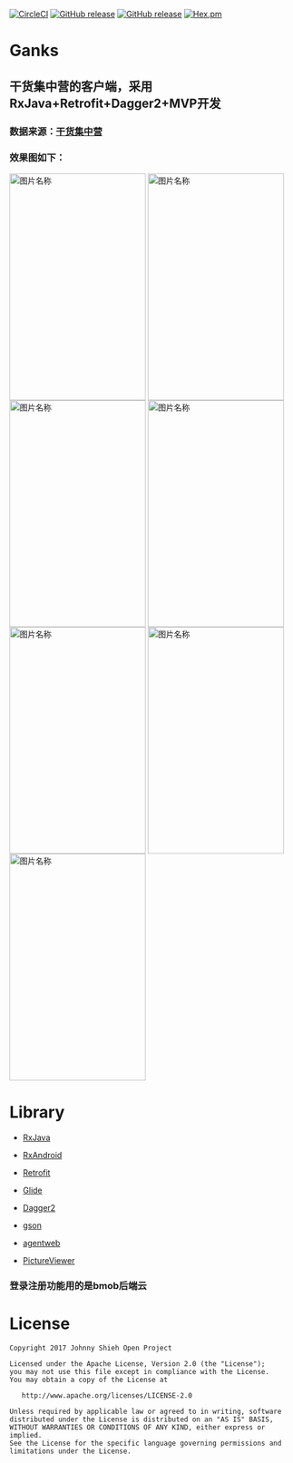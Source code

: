 [![CircleCI](https://img.shields.io/circleci/project/github/RedSparr0w/node-csgo-parser.svg)]()
[![GitHub release](https://img.shields.io/github/release/qubyte/rubidium.svg)]()
[![GitHub release](https://img.shields.io/badge/%E4%BD%9C%E8%80%85-Huangyong-ff69b4.svg)]()
[![Hex.pm](https://img.shields.io/hexpm/l/plug.svg)]()
# Ganks
## 干货集中营的客户端，采用RxJava+Retrofit+Dagger2+MVP开发
### 数据来源：[干货集中营](http://gank.io)
### 效果图如下：

<img src="https://github.com/hiliving/Ganks/blob/master/screenshot/Screenshot_2017-09-25-14-48-20.png" width = "240" height = "400" alt="图片名称" align=center />
<img src="https://github.com/hiliving/Ganks/blob/master/screenshot/Screenshot_2017-09-25-14-48-51.png" width = "240" height = "400" alt="图片名称" align=center />
<img src="https://github.com/hiliving/Ganks/blob/master/screenshot/Screenshot_2017-09-25-14-49-17.png" width = "240" height = "400" alt="图片名称" align=center />
<img src="https://github.com/hiliving/Ganks/blob/master/screenshot/Screenshot_2017-09-25-14-49-27.png" width = "240" height = "400" alt="图片名称" align=center />
<img src="https://github.com/hiliving/Ganks/blob/master/screenshot/Screenshot_2017-09-25-14-49-43.png" width = "240" height = "400" alt="图片名称" align=center />
<img src="https://github.com/hiliving/Ganks/blob/master/screenshot/Screenshot_2017-09-25-14-51-29.png" width = "240" height = "400" alt="图片名称" align=center />
<img src="https://github.com/hiliving/Ganks/blob/master/screenshot/Screenshot_2017-09-25-14-51-43.png" width = "240" height = "400" alt="图片名称" align=center />

# Library

* [RxJava](https://github.com/ReactiveX/RxJava)

* [RxAndroid](https://github.com/ReactiveX/RxAndroid)

* [Retrofit](https://github.com/square/retrofit)

* [Glide](https://github.com/bumptech/glide)

* [Dagger2](https://github.com/google/dagger)

* [gson](https://github.com/google/gson)

* [agentweb](https://github.com/Justson/AgentWeb)

* [PictureViewer](https://github.com/SuperKotlin/PictureViewer)

### 登录注册功能用的是bmob后端云


# License


    Copyright 2017 Johnny Shieh Open Project

    Licensed under the Apache License, Version 2.0 (the "License");
    you may not use this file except in compliance with the License.
    You may obtain a copy of the License at

       http://www.apache.org/licenses/LICENSE-2.0

    Unless required by applicable law or agreed to in writing, software
    distributed under the License is distributed on an "AS IS" BASIS,
    WITHOUT WARRANTIES OR CONDITIONS OF ANY KIND, either express or implied.
    See the License for the specific language governing permissions and
    limitations under the License.




